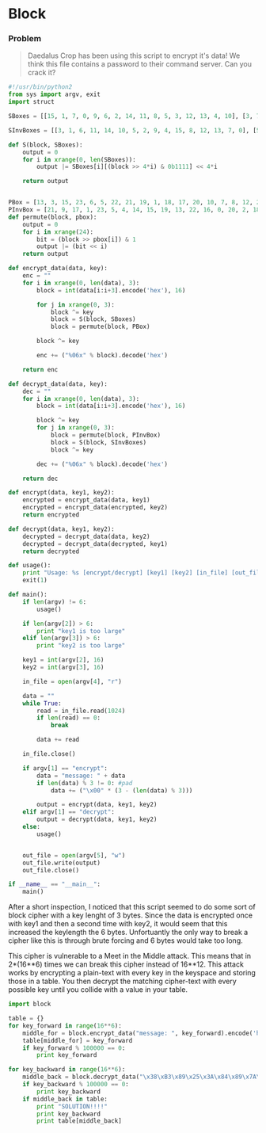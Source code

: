 # Block

### Problem

> Daedalus Crop has been using this script to encrypt it's data! We think this file contains a password to their command server. Can you crack it?

```python
#!/usr/bin/python2
from sys import argv, exit
import struct

SBoxes = [[15, 1, 7, 0, 9, 6, 2, 14, 11, 8, 5, 3, 12, 13, 4, 10], [3, 7, 8, 9, 11, 0, 15, 13, 4, 1, 10, 2, 14, 6, 12, 5], [4, 12, 9, 8, 5, 13, 11, 7, 6, 3, 10, 14, 15, 1, 2, 0], [2, 4, 10, 5, 7, 13, 1, 15, 0, 11, 3, 12, 14, 9, 8, 6], [3, 8, 0, 2, 13, 14, 5, 11, 9, 1, 7, 12, 4, 6, 10, 15], [14, 12, 7, 0, 11, 4, 13, 15, 10, 3, 8, 9, 2, 6, 1, 5]]

SInvBoxes = [[3, 1, 6, 11, 14, 10, 5, 2, 9, 4, 15, 8, 12, 13, 7, 0], [5, 9, 11, 0, 8, 15, 13, 1, 2, 3, 10, 4, 14, 7, 12, 6], [15, 13, 14, 9, 0, 4, 8, 7, 3, 2, 10, 6, 1, 5, 11, 12], [8, 6, 0, 10, 1, 3, 15, 4, 14, 13, 2, 9, 11, 5, 12, 7], [2, 9, 3, 0, 12, 6, 13, 10, 1, 8, 14, 7, 11, 4, 5, 15], [3, 14, 12, 9, 5, 15, 13, 2, 10, 11, 8, 4, 1, 6, 0, 7]]

def S(block, SBoxes):
    output = 0
    for i in xrange(0, len(SBoxes)):
        output |= SBoxes[i][(block >> 4*i) & 0b1111] << 4*i

    return output


PBox = [13, 3, 15, 23, 6, 5, 22, 21, 19, 1, 18, 17, 20, 10, 7, 8, 12, 2, 16, 9, 14, 0, 11, 4]
PInvBox = [21, 9, 17, 1, 23, 5, 4, 14, 15, 19, 13, 22, 16, 0, 20, 2, 18, 11, 10, 8, 12, 7, 6, 3]
def permute(block, pbox):
    output = 0
    for i in xrange(24):
        bit = (block >> pbox[i]) & 1
        output |= (bit << i)
    return output

def encrypt_data(data, key):
    enc = ""
    for i in xrange(0, len(data), 3):
        block = int(data[i:i+3].encode('hex'), 16)

        for j in xrange(0, 3):
            block ^= key
            block = S(block, SBoxes)
            block = permute(block, PBox)

        block ^= key

        enc += ("%06x" % block).decode('hex')

    return enc

def decrypt_data(data, key):
    dec = ""
    for i in xrange(0, len(data), 3):
        block = int(data[i:i+3].encode('hex'), 16)

        block ^= key
        for j in xrange(0, 3):
            block = permute(block, PInvBox)
            block = S(block, SInvBoxes)
            block ^= key

        dec += ("%06x" % block).decode('hex')

    return dec

def encrypt(data, key1, key2):
    encrypted = encrypt_data(data, key1)
    encrypted = encrypt_data(encrypted, key2)
    return encrypted

def decrypt(data, key1, key2):
    decrypted = decrypt_data(data, key2)
    decrypted = decrypt_data(decrypted, key1)
    return decrypted

def usage():
    print "Usage: %s [encrypt/decrypt] [key1] [key2] [in_file] [out_file]" % argv[0]
    exit(1)

def main():
    if len(argv) != 6:
        usage()

    if len(argv[2]) > 6:
        print "key1 is too large"
    elif len(argv[3]) > 6:
        print "key2 is too large"

    key1 = int(argv[2], 16)
    key2 = int(argv[3], 16)

    in_file = open(argv[4], "r")

    data = ""
    while True:
        read = in_file.read(1024)
        if len(read) == 0:
            break

        data += read

    in_file.close()

    if argv[1] == "encrypt":
        data = "message: " + data
        if len(data) % 3 != 0: #pad
            data += ("\x00" * (3 - (len(data) % 3)))

        output = encrypt(data, key1, key2)
    elif argv[1] == "decrypt":
        output = decrypt(data, key1, key2)
    else:
        usage()


    out_file = open(argv[5], "w")
    out_file.write(output)
    out_file.close()

if __name__ == "__main__":
    main()

```

After a short inspection, I noticed that this script seemed to do some sort of block cipher with a key lenght of 3 bytes. Since the data is encrypted once with key1 and then a second time with key2, it would seem that this increased the keylength the 6 bytes. Unfortuantly the only way to break a cipher like this is through brute forcing and 6 bytes would take too long.

This cipher is vulnerable to a Meet in the Middle attack. This means that in 2\*(16\*\*6) times we can break this cipher instead of 16\*\*12. This attack works by encrypting a plain-text with every key in the keyspace and storing those in a table. You then decrypt the matching cipher-text with every possible key until you collide with a value in your table.

```python
import block

table = {}
for key_forward in range(16**6):
    middle_for = block.encrypt_data("message: ", key_forward).encode('hex')
    table[middle_for] = key_forward
    if key_forward % 100000 == 0:
        print key_forward

for key_backward in range(16**6):
    middle_back = block.decrypt_data("\x38\xB3\x89\x25\x3A\x84\x89\x7A\xBD", key_backward).encode('hex')
    if key_backward % 100000 == 0:
        print key_backward
    if middle_back in table:
        print "SOLUTION!!!!"
        print key_backward
        print table[middle_back]
```
